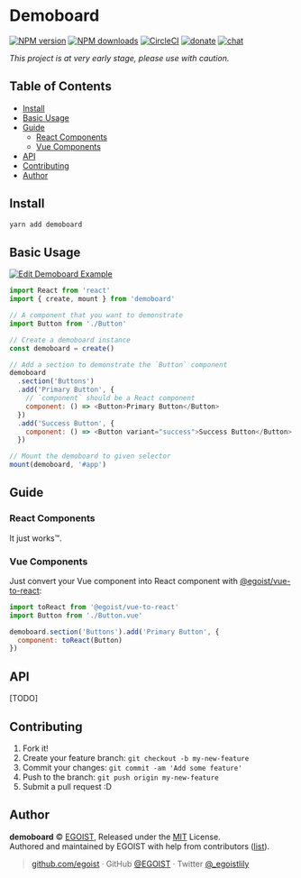 # Demoboard

[![NPM version](https://badgen.net/npm/v/demoboard)](https://npmjs.com/package/demoboard) [![NPM downloads](https://badgen.net/npm/dm/demoboard)](https://npmjs.com/package/demoboard) [![CircleCI](https://badgen.net/circleci/github/egoist/demoboard/master)](https://circleci.com/gh/egoist/demoboard/tree/master) [![donate](https://badgen.net/badge/support%20me/donate/ff69b4)](https://patreon.com/egoist) [![chat](https://badgen.net/badge/chat%20on/discord/7289DA)](https://chat.egoist.moe)

_This project is at very early stage, please use with caution._

## Table of Contents

<!-- toc -->

- [Install](#install)
- [Basic Usage](#basic-usage)
- [Guide](#guide)
  - [React Components](#react-components)
  - [Vue Components](#vue-components)
- [API](#api)
- [Contributing](#contributing)
- [Author](#author)

<!-- tocstop -->

## Install

```bash
yarn add demoboard
```

## Basic Usage

[![Edit Demoboard Example](https://codesandbox.io/static/img/play-codesandbox.svg)](https://codesandbox.io/s/demoboard-example-eplue?fontsize=14)

```js
import React from 'react'
import { create, mount } from 'demoboard'

// A component that you want to demonstrate
import Button from './Button'

// Create a demoboard instance
const demoboard = create()

// Add a section to demonstrate the `Button` component
demoboard
  .section('Buttons')
  .add('Primary Button', {
    // `component` should be a React component
    component: () => <Button>Primary Button</Button>
  })
  .add('Success Button', {
    component: () => <Button variant="success">Success Button</Button>
  })

// Mount the demoboard to given selector
mount(demoboard, '#app')
```

## Guide

### React Components

It just works™.

### Vue Components

Just convert your Vue component into React component with [@egoist/vue-to-react](https://github.com/egoist/vue-to-react):

```js
import toReact from '@egoist/vue-to-react'
import Button from './Button.vue'

demoboard.section('Buttons').add('Primary Button', {
  component: toReact(Button)
})
```

## API

[TODO]

## Contributing

1. Fork it!
2. Create your feature branch: `git checkout -b my-new-feature`
3. Commit your changes: `git commit -am 'Add some feature'`
4. Push to the branch: `git push origin my-new-feature`
5. Submit a pull request :D

## Author

**demoboard** © [EGOIST](https://github.com/egoist), Released under the [MIT](./LICENSE) License.<br>
Authored and maintained by EGOIST with help from contributors ([list](https://github.com/egoist/demoboard/contributors)).

> [github.com/egoist](https://github.com/egoist) · GitHub [@EGOIST](https://github.com/egoist) · Twitter [@\_egoistlily](https://twitter.com/_egoistlily)
